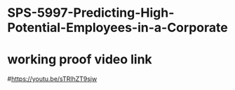 # SPS-5997-Predicting-High-Potential-Employees-in-a-Corporate
#
#
# working proof video link
#https://youtu.be/sTRlhZT9sjw
